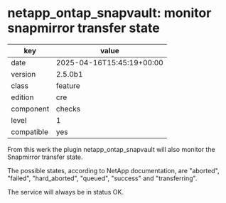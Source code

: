 [//]: # (werk v2)
# netapp_ontap_snapvault: monitor snapmirror transfer state

key        | value
---------- | ---
date       | 2025-04-16T15:45:19+00:00
version    | 2.5.0b1
class      | feature
edition    | cre
component  | checks
level      | 1
compatible | yes

From this werk the plugin netapp_ontap_snapvault will also monitor
the Snapmirror transfer state.

The possible states, according to NetApp documentation,
are "aborted", "failed", "hard_aborted", "queued", "success" and "transferring".

The service will always be in status OK.
